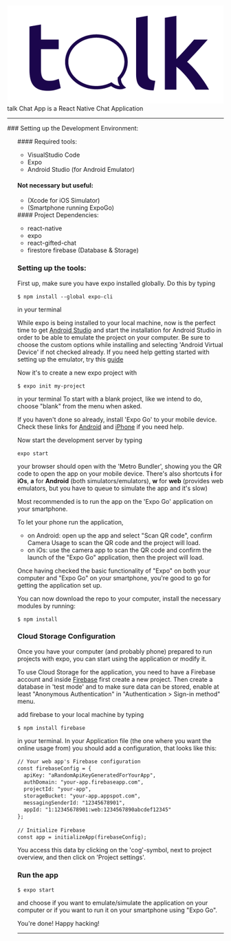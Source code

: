 ![alt talkLogo](https://github.com/danielvonboros/talk/blob/main/assets/talkLogo.png?raw=true)
<br>
talk Chat App is a React Native Chat Application

<hr>
### Setting up the Development Environment:
<ul>
#### Required tools:

<ul>
<li>VisualStudio Code</li>
<li>Expo</li>
<li>Android Studio (for Android Emulator)</li>
</ul>

#### Not necessary but useful:

<ul>
<li>(Xcode for iOS Simulator)</li>
<li>(Smartphone running ExpoGo)</li>
</ul>
#### Project Dependencies:

<ul>
<li>react-native</li>
<li>expo</li>
<li>react-gifted-chat</li>
<li>firestore firebase (Database & Storage)</li>
</ul>

### Setting up the tools:

First up, make sure you have expo installed globally.
Do this by typing

```
$ npm install --global expo-cli
```

in your terminal

While expo is being installed to your local machine, now is the perfect time to get <a href="https://developer.android.com/studio">Android Studio</a> and start the installation for Android Studio in order to be able to emulate the project on your computer. Be sure to choose the custom options while installing and selecting 'Android Virtual Device' if not
checked already. If you need help getting started with setting up the emulator, try this <a href="https://developer.android.com/studio/run/emulator">guide</a>

Now it's to create a new expo project with

```
$ expo init my-project
```

in your terminal
To start with a blank project, like we intend to do, choose "blank" from the menu when asked.

If you haven't done so already, install 'Expo Go' to your mobile device. Check these links for <a href='https://play.google.com/store/apps/details?id=host.exp.exponent&hl=en'>Android</a> and <a href="https://apps.apple.com/de/app/expo-go/id982107779">iPhone</a> if you need help.

Now start the development server by typing

```
expo start
```

your browser should open with the 'Metro Bundler', showing you the QR code to open the app on your mobile device. There's also shortcuts **i** for **iOs**, **a** for **Android** (both simulators/emulators), **w** for **web** (provides web emulators, but you have to queue to simulate the app and it's slow)

Most recommended is to run the app on the 'Expo Go' application on your smartphone.

To let your phone run the application,

- on Android: open up the app and select "Scan QR code", confirm Camera Usage to scan the QR code and the project will load.
- on iOs: use the camera app to scan the QR code and confirm the launch of the "Expo Go" application, then the project will load.

Once having checked the basic functionality of "Expo" on both your computer and "Expo Go" on your smartphone, you're good to go for getting the application set up.

You can now download the repo to your computer, install the necessary modules by running:

```
$ npm install
```

### Cloud Storage Configuration

Once you have your computer (and probably phone) prepared to run projects with expo, you can start using the application or modify it.

To use Cloud Storage for the application, you need to have a Firebase account and inside <a href="https://firebase.google.com">Firebase</a> first create a new project. Then create a database in 'test mode' and to make sure data can be stored, enable at least "Anonymous Authentication" in "Authentication > Sign-in method" menu.

add firebase to your local machine by typing

```
$ npm install firebase
```

in your terminal. In your Application file (the one where you want the online usage from) you should add a configuration, that looks like this:

```
// Your web app's Firebase configuration
const firebaseConfig = {
  apiKey: "aRandomApiKeyGeneratedForYourApp",
  authDomain: "your-app.firebaseapp.com",
  projectId: "your-app",
  storageBucket: "your-app.appspot.com",
  messagingSenderId: "12345678901",
  appId: "1:12345678901:web:1234567890abcdef12345"
};

// Initialize Firebase
const app = initializeApp(firebaseConfig);
```

You access this data by clicking on the 'cog'-symbol, next to project overview, and then click on 'Project settings'.

### Run the app

```
$ expo start
```

and choose if you want to emulate/simulate the application on your computer or if you want to run it on your smartphone using "Expo Go".

You're done! Happy hacking!

<hr>

